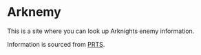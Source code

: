 # Arknemy
This is a site where you can look up Arknights enemy information.

Information is sourced from [PRTS](https://prts.wiki/w/%E9%A6%96%E9%A1%B5).
